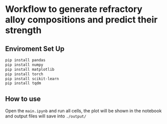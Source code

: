 # Workflow to generate refractory alloy compositions and predict their strength

## Enviroment Set Up
```sh
pip install pandas
pip install numpy
pip install matplotlib
pip install torch
pip install scikit-learn
pip install tqdm
```


## How to use
Open the `main.ipynb` and run all cells, the plot will be shown in the notebook and output files will save into `./output/`